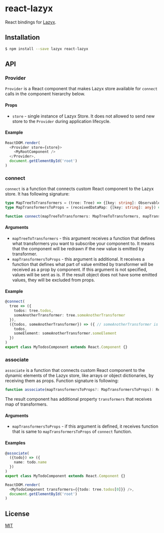 # react-lazyx
React bindings for [Lazyx](https://github.com/poetez/lazyx).

## Installation 
```bash
$ npm install --save lazyx react-lazyx
```

## API
### Provider
`Provider` is a React component that makes Lazyx store available for `connect` calls in the component hierarchy below. 

#### Props
* `store` - single instance of Lazyx Store. It does not allowed to send new store to the `Provider` during application 
lifecycle. 

#### Example
```typescript jsx
ReactDOM.render(
  <Provider store={store}>
    <MyRootComponent />
  </Provider>,
  document.getElementById('root')
)
```

### connect
`connect` is a function that connects custom React component to the Lazyx store. It has following signature:
```typescript
type MapTreeToTransformers = (tree: Tree) => {[key: string]: Observable<any>};
type MapTransformersToProps = (receivedDataMap: {[key: string]: any}) => ({[key: string]: any});

function connect(mapTreeToTransformers: MapTreeToTransformers, mapTransformersToProps?: MapTransformersToProps): React.Component;
```

#### Arguments
* `mapTreeToTransformers` - this argument receives a function that defines what transformers you want to subscribe your 
component to. It means that the component will be redrawn if the new value is emitted by transformer. 
* `mapTransformersToProps` - this argument is additional. It receives a function that defines what part of value 
emitted by transformer will be received as a prop by component. If this argument is not specified, values will be sent 
as is. If the result object does not have some emitted values, they will be excluded from props. 

#### Example
```typescript
@connect(
  tree => ({
    todos: tree.todos,
    someAnotherTransformer: tree.someAnotherTransformer
  }),
  ({todos, someAnotherTransformer}) => ({ // someAnotherTransformer is now just a value emitted by real someAnotherTransformer
    todos,
    someElement: someAnotherTransformer.someElement
  })
)
export class MyTodosComponent extends React.Component {}
```

### associate
`associate` is a function that connects custom React component to the dynamic elements of the Lazyx store, like arrays 
or object dictionaries, by receiving them as props. Function signature is following:
```typescript
function associate(mapTransformersToProps?: MapTransformersToProps): React.Component;
```
The result component has additional property `transformers` that receives map of transformers. 

#### Arguments
* `mapTransformersToProps` - if this argument is defined, it receives function that is same to `mapTransformersToProps`
of `connect` function. 

#### Examples 
```typescript jsx
@associate(
  ({todo}) => ({
    name: todo.name
  })
)
export class MyTodoComponent extends React.Component {}

ReactDOM.render(
  <MyTodoComponent transformers={{todo: tree.todos[0]}} />,
  document.getElementById('root')
)
```

## License
[MIT](./LICENSE)